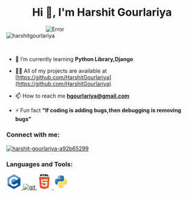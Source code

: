 
<h1 align="center">Hi 👋, I'm Harshit Gourlariya</h1>
<img align="right" width="400" src="https://t3.ftcdn.net/jpg/10/30/18/50/240_F_1030185094_cy2fP8QLVz4c5wNL2gsnbtXVqbhURDR5.jpg" alt="Error">
    
<p align="left"> <img src="https://komarev.com/ghpvc/?username=harshitgourlariya&label=Profile%20views&color=0e75b6&style=flat" alt="harshitgourlariya" /> </p>

<p align="left"> <a href="https://twitter.com/" target="blank"><img src="https://img.shields.io/twitter/follow/?logo=twitter&style=for-the-badge" alt="" /></a> </p>

- 🌱 I’m currently learning **Python Library,Django**

- 👨‍💻 All of my projects are available at [https://github.com/HarshitGourlariya](https://github.com/HarshitGourlariya)

  <!----📝 I regularly write articles on [https://pythonlearninghg.blogspot.com/](https://pythonlearninghg.blogspot.com/)----->

- 📫 How to reach me **hgourlariya@gmail.com**

- ⚡ Fun fact **"If coding is adding bugs,then debugging is removing bugs"**

<h3 align="left">Connect with me:</h3>
<p align="left">
<a href="https://linkedin.com/in/harshit-gourlariya-a92b65299" target="blank"><img align="center" src="https://raw.githubusercontent.com/rahuldkjain/github-profile-readme-generator/master/src/images/icons/Social/linked-in-alt.svg" alt="harshit-gourlariya-a92b65299" height="30" width="40" /></a>
</p>

<h3 align="left">Languages and Tools:</h3>
<p align="left"> <a href="https://www.cprogramming.com/" target="_blank" rel="noreferrer"> <img src="https://raw.githubusercontent.com/devicons/devicon/master/icons/c/c-original.svg" alt="c" width="40" height="40"/> </a> <a href="https://git-scm.com/" target="_blank" rel="noreferrer"> <img src="https://www.vectorlogo.zone/logos/git-scm/git-scm-icon.svg" alt="git" width="40" height="40"/> </a> <a href="https://www.w3.org/html/" target="_blank" rel="noreferrer"> <img src="https://raw.githubusercontent.com/devicons/devicon/master/icons/html5/html5-original-wordmark.svg" alt="html5" width="40" height="40"/> </a> <a href="https://www.python.org" target="_blank" rel="noreferrer"> <img src="https://raw.githubusercontent.com/devicons/devicon/master/icons/python/python-original.svg" alt="python" width="40" height="40"/> </a> </p>

<!----<p><img align="left" src="https://github-readme-stats.vercel.app/api/top-langs?username=harshitgourlariya&show_icons=true&locale=en&layout=compact" alt="harshitgourlariya" /></p>----->





